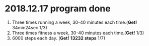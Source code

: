 # 2018.12.17 program done


 
1. Three times running a week, 30-40 minutes each time.(**Get!** 34min24sec 1/3)
2. Three times fitness a week, 30-40 minutes each time.(**Get!** 1/3)
3. 6000 steps each day. (**Get!** **13232 steps** 1/7)
